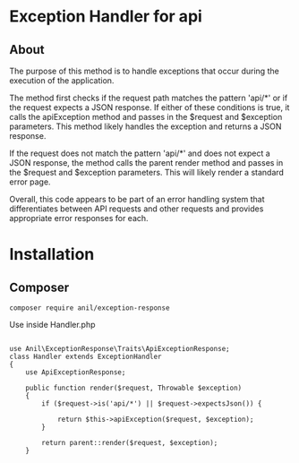 # Exception Handler for api
## About
The purpose of this method is to handle exceptions that occur during the execution of the application.

The method first checks if the request path matches the pattern 'api/*' or if the request expects a JSON response. If either of these conditions is true, it calls the apiException method and passes in the $request and $exception parameters. This method likely handles the exception and returns a JSON response.

If the request does not match the pattern 'api/*' and does not expect a JSON response, the method calls the parent render method and passes in the $request and $exception parameters. This will likely render a standard error page.

Overall, this code appears to be part of an error handling system that differentiates between API requests and other requests and provides appropriate error responses for each.
##
# Installation
## Composer
```apacheconf
composer require anil/exception-response
```

Use inside  Handler.php
```

use Anil\ExceptionResponse\Traits\ApiExceptionResponse;
class Handler extends ExceptionHandler
{
    use ApiExceptionResponse;
    
    public function render($request, Throwable $exception)
    {
        if ($request->is('api/*') || $request->expectsJson()) {

            return $this->apiException($request, $exception);
        }

        return parent::render($request, $exception);
    }
```